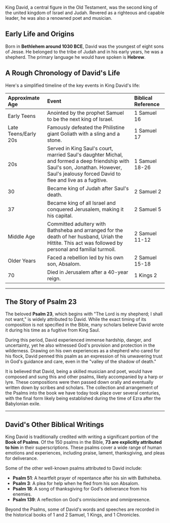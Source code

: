 King David, a central figure in the Old Testament, was the second king of the united kingdom of Israel and Judah. Revered as a righteous and capable leader, he was also a renowned poet and musician.

## Early Life and Origins

Born in **Bethlehem around 1030 BCE**, David was the youngest of eight sons of Jesse. He belonged to the tribe of Judah and in his early years, he was a shepherd. The primary language he would have spoken is **Hebrew**.

## A Rough Chronology of David's Life

Here's a simplified timeline of the key events in King David's life:

| Approximate Age | Event | Biblical Reference |
| :--- | :--- | :--- |
| Early Teens | Anointed by the prophet Samuel to be the next king of Israel. | 1 Samuel 16 |
| Late Teens/Early 20s | Famously defeated the Philistine giant Goliath with a sling and a stone. | 1 Samuel 17 |
| 20s | Served in King Saul's court, married Saul's daughter Michal, and formed a deep friendship with Saul's son, Jonathan. However, Saul's jealousy forced David to flee and live as a fugitive. | 1 Samuel 18-26 |
| 30 | Became king of Judah after Saul's death. | 2 Samuel 2 |
| 37 | Became king of all Israel and conquered Jerusalem, making it his capital. | 2 Samuel 5 |
| Middle Age | Committed adultery with Bathsheba and arranged for the death of her husband, Uriah the Hittite. This act was followed by personal and familial turmoil. | 2 Samuel 11-12 |
| Older Years | Faced a rebellion led by his own son, Absalom. | 2 Samuel 15-18 |
| 70 | Died in Jerusalem after a 40-year reign. | 1 Kings 2 |

---

## The Story of Psalm 23

The beloved **Psalm 23**, which begins with "The Lord is my shepherd; I shall not want," is widely attributed to David. While the exact timing of its composition is not specified in the Bible, many scholars believe David wrote it during his time as a fugitive from King Saul.

During this period, David experienced immense hardship, danger, and uncertainty, yet he also witnessed God's provision and protection in the wilderness. Drawing on his own experiences as a shepherd who cared for his flock, David penned this psalm as an expression of his unwavering trust in God's guidance and care, even in the "valley of the shadow of death."

It is believed that David, being a skilled musician and poet, would have composed and sung this and other psalms, likely accompanied by a harp or lyre. These compositions were then passed down orally and eventually written down by scribes and scholars. The collection and arrangement of the Psalms into the book we have today took place over several centuries, with the final form likely being established during the time of Ezra after the Babylonian exile.

---

## David's Other Biblical Writings

King David is traditionally credited with writing a significant portion of the **Book of Psalms**. Of the 150 psalms in the Bible, **73 are explicitly attributed to him** in their superscriptions. These psalms cover a wide range of human emotions and experiences, including praise, lament, thanksgiving, and pleas for deliverance.

Some of the other well-known psalms attributed to David include:

* **Psalm 51**: A heartfelt prayer of repentance after his sin with Bathsheba.
* **Psalm 3**: A plea for help when he fled from his son Absalom.
* **Psalm 18**: A song of thanksgiving for God's deliverance from his enemies.
* **Psalm 139**: A reflection on God's omniscience and omnipresence.

Beyond the Psalms, some of David's words and speeches are recorded in the historical books of 1 and 2 Samuel, 1 Kings, and 1 Chronicles.